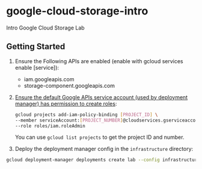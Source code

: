 # google-cloud-storage-intro

Intro Google Cloud Storage Lab

## Getting Started

1. Ensure the Following APIs are enabled (enable with gcloud services enable [service]):

    - iam.googleapis.com
    - storage-component.googleapis.com

1. [Ensure the default Google APIs service account (used by deployment manager) has permission to create roles](https://cloud.google.com/deployment-manager/docs/configuration/set-access-control-resources):

    ```sh
    gcloud projects add-iam-policy-binding [PROJECT_ID] \
    --member serviceAccount:[PROJECT_NUMBER]@cloudservices.gserviceaccount.com  \
    --role roles/iam.roleAdmin
    ```

    You can use `gcloud list projects` to get the project ID and number.

1. Deploy the deployment manager config in the `infrastructure` directory:

```sh
gcloud deployment-manager deployments create lab --config infrastructure/deployment.yaml
```
